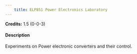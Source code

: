 ```yaml
---
    title: ELP851 Power Electronics Laboratory
---
```

**Credits:** 1.5 (0-0-3)



#### Description 
Experiments on Power electronic converters and their control.